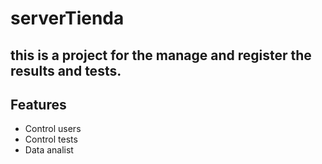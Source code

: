 # serverTienda

## this is a project for the manage and register the results and tests.

## Features

- Control users
- Control tests
- Data analist
